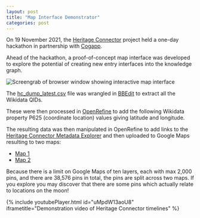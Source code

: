 ```yaml
---
layout: post
title: "Map Interface Demonstrator"
categories: post
---
```


On 19 November 2021, the [Heritage Connector](https://www.sciencemuseumgroup.org.uk/project/heritage-connector/) project held a one-day hackathon in partnership with [Cogapp](https://www.cogapp.com).

Ahead of the hackathon, a proof-of-concept map interface was developed to explore the potential of creating new entry interfaces into the knowledge graph. 

![Screengrab of browser window showing interactive map interface](https://thesciencemuseum.github.io/heritageconnector/post_files/Map_Screenshot.png)

The [hc_dump_latest.csv](https://doi.org/10.5281/zenodo.5752010) file was wrangled in [BBEdit](https://www.barebones.com/products/bbedit/) to extract all the Wikidata QIDs.

These were then processed in [OpenRefine](https://openrefine.org) to add the following Wikidata property P625 (coordinate location) values giving latitude and longitude.

The resulting data was then manipulated in OpenRefine to add links to the [Heritage Connector Metadata Explorer](http://heritageconnector.sciencemuseum.org.uk/6_metadata_explorer/index.html) and then uploaded to Google Maps resulting to two maps:

* [Map 1](https://www.google.com/maps/d/viewer?mid=1rVGvHIKPs-xrAJfz9Jkv08hvkQaY9UHe&ll=-3.81666561775622e-14%2C0&z=1)
* [Map 2](https://www.google.com/maps/d/viewer?mid=1x0y7BU3bVtcn4qj4hjaDV4AYG06vZ2g-&ll=-3.81666561775622e-14%2C0&z=1)

Because there is a limit on Google Maps of ten layers, each with max 2,000 pins, and there are 38,576 pins in total, the pins are split across two maps. If you explore you may discover that there are some pins which actually relate to locations on the moon!

{% include youtubePlayer.html id="uMpdW13aoU8" iframetitle="Demonstration video of Heritage Connector timelines" %}
